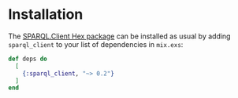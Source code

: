 # Installation

The [SPARQL.Client Hex package](https://hex.pm/packages/sparql_client) can be installed as usual by adding `sparql_client` to your list of dependencies in `mix.exs`:

```elixir
def deps do
  [
    {:sparql_client, "~> 0.2"}
  ]
end
```
